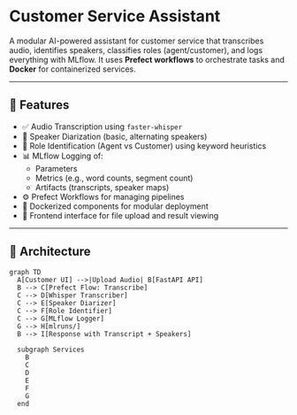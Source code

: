 # Customer Service Assistant


A modular AI-powered assistant for customer service that transcribes audio, identifies speakers, classifies roles (agent/customer), and logs everything with MLflow. It uses **Prefect workflows** to orchestrate tasks and **Docker** for containerized services.

---

## 🚀 Features

- ✅ Audio Transcription using `faster-whisper`
- 🎤 Speaker Diarization (basic, alternating speakers)
- 🧠 Role Identification (Agent vs Customer) using keyword heuristics
- 📊 MLflow Logging of:
  - Parameters
  - Metrics (e.g., word counts, segment count)
  - Artifacts (transcripts, speaker maps)
- ⚙️ Prefect Workflows for managing pipelines
- 🐳 Dockerized components for modular deployment
- 📝 Frontend interface for file upload and result viewing

---

## 🧱 Architecture

```mermaid
graph TD
  A[Customer UI] -->|Upload Audio| B[FastAPI API]
  B --> C[Prefect Flow: Transcribe]
  C --> D[Whisper Transcriber]
  C --> E[Speaker Diarizer]
  C --> F[Role Identifier]
  C --> G[MLflow Logger]
  G --> H[mlruns/]
  B --> I[Response with Transcript + Speakers]

  subgraph Services
    B
    C
    D
    E
    F
    G
  end
